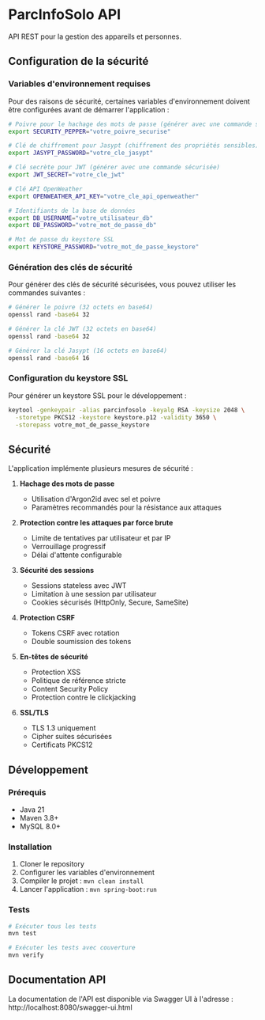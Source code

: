 # ParcInfoSolo API

API REST pour la gestion des appareils et personnes.

## Configuration de la sécurité

### Variables d'environnement requises

Pour des raisons de sécurité, certaines variables d'environnement doivent être configurées avant de démarrer l'application :

```bash
# Poivre pour le hachage des mots de passe (générer avec une commande sécurisée)
export SECURITY_PEPPER="votre_poivre_securise"

# Clé de chiffrement pour Jasypt (chiffrement des propriétés sensibles)
export JASYPT_PASSWORD="votre_cle_jasypt"

# Clé secrète pour JWT (générer avec une commande sécurisée)
export JWT_SECRET="votre_cle_jwt"

# Clé API OpenWeather
export OPENWEATHER_API_KEY="votre_cle_api_openweather"

# Identifiants de la base de données
export DB_USERNAME="votre_utilisateur_db"
export DB_PASSWORD="votre_mot_de_passe_db"

# Mot de passe du keystore SSL
export KEYSTORE_PASSWORD="votre_mot_de_passe_keystore"
```

### Génération des clés de sécurité

Pour générer des clés de sécurité sécurisées, vous pouvez utiliser les commandes suivantes :

```bash
# Générer le poivre (32 octets en base64)
openssl rand -base64 32

# Générer la clé JWT (32 octets en base64)
openssl rand -base64 32

# Générer la clé Jasypt (16 octets en base64)
openssl rand -base64 16
```

### Configuration du keystore SSL

Pour générer un keystore SSL pour le développement :

```bash
keytool -genkeypair -alias parcinfosolo -keyalg RSA -keysize 2048 \
  -storetype PKCS12 -keystore keystore.p12 -validity 3650 \
  -storepass votre_mot_de_passe_keystore
```

## Sécurité

L'application implémente plusieurs mesures de sécurité :

1. **Hachage des mots de passe**
   - Utilisation d'Argon2id avec sel et poivre
   - Paramètres recommandés pour la résistance aux attaques

2. **Protection contre les attaques par force brute**
   - Limite de tentatives par utilisateur et par IP
   - Verrouillage progressif
   - Délai d'attente configurable

3. **Sécurité des sessions**
   - Sessions stateless avec JWT
   - Limitation à une session par utilisateur
   - Cookies sécurisés (HttpOnly, Secure, SameSite)

4. **Protection CSRF**
   - Tokens CSRF avec rotation
   - Double soumission des tokens

5. **En-têtes de sécurité**
   - Protection XSS
   - Politique de référence stricte
   - Content Security Policy
   - Protection contre le clickjacking

6. **SSL/TLS**
   - TLS 1.3 uniquement
   - Cipher suites sécurisées
   - Certificats PKCS12

## Développement

### Prérequis

- Java 21
- Maven 3.8+
- MySQL 8.0+

### Installation

1. Cloner le repository
2. Configurer les variables d'environnement
3. Compiler le projet : `mvn clean install`
4. Lancer l'application : `mvn spring-boot:run`

### Tests

```bash
# Exécuter tous les tests
mvn test

# Exécuter les tests avec couverture
mvn verify
```

## Documentation API

La documentation de l'API est disponible via Swagger UI à l'adresse :
http://localhost:8080/swagger-ui.html 